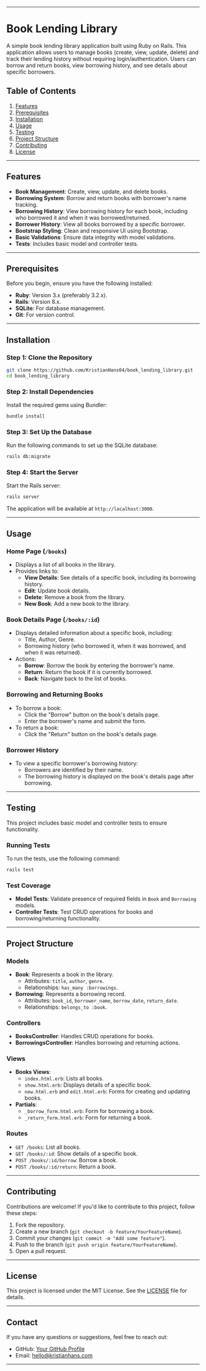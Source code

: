 
---

# Book Lending Library

A simple book lending library application built using Ruby on Rails. This application allows users to manage books (create, view, update, delete) and track their lending history without requiring login/authentication. Users can borrow and return books, view borrowing history, and see details about specific borrowers.

## Table of Contents

1. [Features](#features)
2. [Prerequisites](#prerequisites)
3. [Installation](#installation)
4. [Usage](#usage)
5. [Testing](#testing)
6. [Project Structure](#project-structure)
7. [Contributing](#contributing)
8. [License](#license)

---

## Features

- **Book Management**: Create, view, update, and delete books.
- **Borrowing System**: Borrow and return books with borrower's name tracking.
- **Borrowing History**: View borrowing history for each book, including who borrowed it and when it was borrowed/returned.
- **Borrower History**: View all books borrowed by a specific borrower.
- **Bootstrap Styling**: Clean and responsive UI using Bootstrap.
- **Basic Validations**: Ensure data integrity with model validations.
- **Tests**: Includes basic model and controller tests.

---

## Prerequisites

Before you begin, ensure you have the following installed:

- **Ruby**: Version 3.x (preferably 3.2.x).
- **Rails**: Version 8.x.
- **SQLite**: For database management.
- **Git**: For version control.

---

## Installation

### Step 1: Clone the Repository

```bash
git clone https://github.com/KristianHans04/book_lending_library.git
cd book_lending_library
```

### Step 2: Install Dependencies

Install the required gems using Bundler:

```bash
bundle install
```

### Step 3: Set Up the Database

Run the following commands to set up the SQLite database:

```bash
rails db:migrate
```

### Step 4: Start the Server

Start the Rails server:

```bash
rails server
```

The application will be available at `http://localhost:3000`.

---

## Usage

### Home Page (`/books`)

- Displays a list of all books in the library.
- Provides links to:
  - **View Details**: See details of a specific book, including its borrowing history.
  - **Edit**: Update book details.
  - **Delete**: Remove a book from the library.
  - **New Book**: Add a new book to the library.

### Book Details Page (`/books/:id`)

- Displays detailed information about a specific book, including:
  - Title, Author, Genre.
  - Borrowing history (who borrowed it, when it was borrowed, and when it was returned).
- Actions:
  - **Borrow**: Borrow the book by entering the borrower's name.
  - **Return**: Return the book if it is currently borrowed.
  - **Back**: Navigate back to the list of books.

### Borrowing and Returning Books

- To borrow a book:
  - Click the "Borrow" button on the book's details page.
  - Enter the borrower's name and submit the form.
- To return a book:
  - Click the "Return" button on the book's details page.

### Borrower History

- To view a specific borrower's borrowing history:
  - Borrowers are identified by their name.
  - The borrowing history is displayed on the book's details page after borrowing.

---

## Testing

This project includes basic model and controller tests to ensure functionality.

### Running Tests

To run the tests, use the following command:

```bash
rails test
```

### Test Coverage

- **Model Tests**: Validate presence of required fields in `Book` and `Borrowing` models.
- **Controller Tests**: Test CRUD operations for books and borrowing/returning functionality.

---

## Project Structure

### Models

- **Book**: Represents a book in the library.
  - Attributes: `title`, `author`, `genre`.
  - Relationships: `has_many :borrowings`.
- **Borrowing**: Represents a borrowing record.
  - Attributes: `book_id`, `borrower_name`, `borrow_date`, `return_date`.
  - Relationships: `belongs_to :book`.

### Controllers

- **BooksController**: Handles CRUD operations for books.
- **BorrowingsController**: Handles borrowing and returning actions.

### Views

- **Books Views**:
  - `index.html.erb`: Lists all books.
  - `show.html.erb`: Displays details of a specific book.
  - `new.html.erb` and `edit.html.erb`: Forms for creating and updating books.
- **Partials**:
  - `_borrow_form.html.erb`: Form for borrowing a book.
  - `_return_form.html.erb`: Form for returning a book.

### Routes

- `GET /books`: List all books.
- `GET /books/:id`: Show details of a specific book.
- `POST /books/:id/borrow`: Borrow a book.
- `POST /books/:id/return`: Return a book.

---

## Contributing

Contributions are welcome! If you'd like to contribute to this project, follow these steps:

1. Fork the repository.
2. Create a new branch (`git checkout -b feature/YourFeatureName`).
3. Commit your changes (`git commit -m "Add some feature"`).
4. Push to the branch (`git push origin feature/YourFeatureName`).
5. Open a pull request.

---

## License

This project is licensed under the MIT License. See the [LICENSE](LICENSE) file for details.

---

## Contact

If you have any questions or suggestions, feel free to reach out:

- GitHub: [Your GitHub Profile](https://github.com/KristianHans04)
- Email: hello@kristianhans.com

---